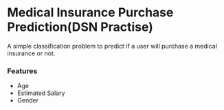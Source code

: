 # Medical Insurance Purchase Prediction(DSN Practise)

A simple classification problem to predict if a user will purchase a  medical insurance or not.

### Features
* Age
* Estimated Salary 
* Gender
